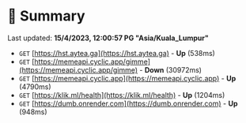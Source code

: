 # 📖 Summary
Last updated: **15/4/2023, 12:00:57 PG "Asia/Kuala_Lumpur"**

- `GET` [https://hst.aytea.ga](https://hst.aytea.ga) - **Up** (538ms)
- `GET` [https://memeapi.cyclic.app/gimme](https://memeapi.cyclic.app/gimme) - **Down** (30972ms)
- `GET` [https://memeapi.cyclic.app](https://memeapi.cyclic.app) - **Up** (4790ms)
- `GET` [https://klik.ml/health](https://klik.ml/health) - **Up** (1204ms)
- `GET` [https://dumb.onrender.com](https://dumb.onrender.com) - **Up** (948ms)
